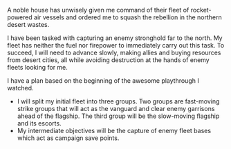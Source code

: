 A noble house has unwisely given me command of their fleet of rocket-powered air vessels and ordered me to squash the rebellion in the northern desert wastes.

I have been tasked with capturing an enemy stronghold far to the north. My fleet has neither the fuel nor firepower to immediately carry out this task. To succeed, I will need to advance slowly, making allies and buying resources from desert cities, all while avoiding destruction at the hands of enemy fleets looking for me.

I have a plan based on the beginning of the awesome playthrough I watched.
* I will split my initial fleet into three groups. Two groups are fast-moving strike groups that will act as the vanguard and clear enemy garrisons ahead of the flagship. The third group will be the slow-moving flagship and its escorts.
* My intermediate objectives will be the capture of enemy fleet bases which act as campaign save points.
